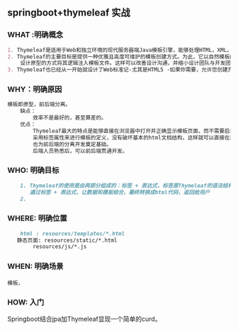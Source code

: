 ## springboot+thymeleaf 实战

### WHAT :明确概念
```markdown
1. Thymeleaf是适用于Web和独立环境的现代服务器端Java模板引擎，能够处理HTML，XML，JavaScript，CSS甚至纯文本。
2. Thymeleaf的主要目标是提供一种优雅且高度可维护的模板创建方式。为此，它以自然模板的概念为基础，以不影响模板用作
    设计原型的方式将其逻辑注入模板文件。这样可以改善设计沟通，并缩小设计团队与开发团队之间的差距。
3. Thymeleaf也已经从一开始就设计了Web标准记-尤其是HTML5 -如果你需要，允许您创建充分验证模板。
```
### WHY：明确原因
```markdown
模板即原型，前后端分离。
    缺点：
        效率不是最好的，甚至算差的。
    优点：
        Thymeleaf最大的特点是能够直接在浏览器中打开并正确显示模板页面，而不需要启动整个Web应用
        采用标签属性来进行模板的定义，没有破坏基本的html文档结构，这样就可以直接在浏览器中打开查看布局效果。
        也为前后端的分离开发奠定基础。
        后端人员熟悉后，可以前后端贯通开发。
```
### WHO: 明确目标
```markdown
    1. Thymeleaf的使用是由两部分组成的：标签 + 表达式，标签是Thymeleaf的语法结构，而表达式就是语法里的内容实现。
       通过标签 + 表达式，让数据和模板结合，最终转换成html代码，返回给用户
    2.  
```
### WHERE: 明确位置
```markdown
    html : resources/templates/*.html
   静态页面: resources/static/*.html
        resources/js/*.js
```
### WHEN: 明确场景
    模板，
### HOW: 入门
Springboot结合jpa加Thymeleaf显现一个简单的curd。

